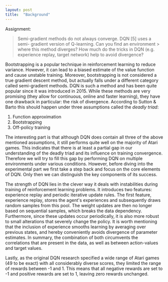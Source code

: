 ```yaml
---
layout: post
title:  "Background"
---
```


Assignment:

> Semi-gradient methods do not always converge. DQN [5] uses a semi- gradient version of Q-learning. Can you find an environment > where this method diverges? How much do the tricks in DQN (e.g. experience replay, target network) help to avoid divergence?

Bootstrapping is a popular technique in reinforcement learning to reduce variance. However, it can lead to a biased estimate of the value function and cause unstable training. Moreover, bootstrapping is not considered a true gradient descent method, but actually falls under a different category called semi-gradient methods. DQN is such a method and has been quite popular since it was introduced in 2015. While these methods are very promising (they allow for continuous, online and faster learning), they have one drawback in particular: the risk of divergence. According to Sutton & Barto this should happen under three assumptions called the *deadly triad*:

1. Function approximation
2. Bootstrapping
3. Off-policy training

The interesting part is that although DQN does contain all three of the above mentioned assumptions, it still performs quite well on the majority of Atari games. This indicates that there is at least a partial gap in our understanding of the deadly triad and its influence on training convergence. Therefore we will try to fill this gap by performing DQN on multiple environments under various conditions. However, before diving into the experimental part we first take a step back and focus on the core elements of DQN. Only then we can distinguish the key components of its success.

The strength of DQN lies in the clever way it deals with instabilities during training of reinforcement learning problems. It introduces two features: experience replay and periodic iterative update rules. The first feature, experience replay, stores the agent's experiences and subsequently draws random samples from this pool. The weight updates are then no longer based on sequential samples, which breaks the data dependency. Furthermore, since these updates occur periodically, it is also more robust to small alterations that severely change the policy. It is worth mentioning that the inclusion of experience smooths learning by averaging over previous states, and hereby conveniently avoids divergence of parameter estimates. In summary, the combination of both circumvents the correlations that are present in the data, as well as between action-values and target values.

Lastly, as the original DQN research specified a wide range of Atari games (49 to be exact) with all considerably diverse scores, they limited the range of rewards between -1 and 1. This means that all negative rewards are set to -1 and positive rewards are set to 1, leaving zero rewards unchanged.
